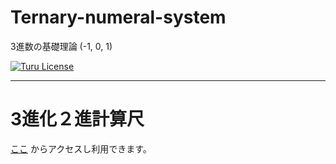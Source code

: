 # Ternary-numeral-system

3進数の基礎理論 (-1, 0, 1)

[![Turu License](https://img.shields.io/website-turu-license-black-red/http/shields.io.svg?label=license&style=flat-square)](turu-license.md)

______________________________________________________________________________
# 3進化２進計算尺

[ここ](https://konta220.github.io/Ternary-numeral-system/index.html) からアクセスし利用できます。
